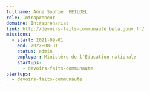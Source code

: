 ```yaml
---
fullname: Anne Sophie  FEILDEL
role: Intrapreneur
domaine: Intraprenariat
link: http://devoirs-faits-communaute.beta.gouv.fr/
missions:
  - start: 2021-09-01
    end: 2022-08-31
    status: admin
    employer: Ministère de l'Education nationale
    startups:
      - devoirs-faits-communaute
startups:
  - devoirs-faits-communaute
---
```

